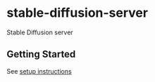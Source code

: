 # stable-diffusion-server

Stable Diffusion server


## Getting Started

See [setup instructions](./SETUP.md)